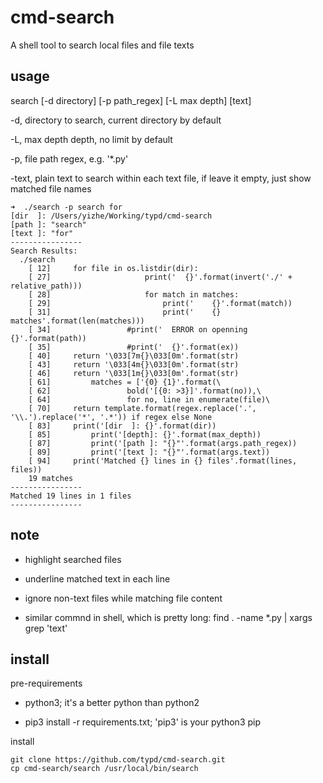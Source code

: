 # cmd-search

A shell tool to search local files and file texts

## usage

search [-d directory] [-p path_regex] [-L max depth] [text]

-d, directory to search, current directory by default

-L, max depth depth, no limit by default

-p, file path regex, e.g. '*.py'

-text, plain text to search within each text file, if leave it empty, just show matched file names

    ➜  ./search -p search for
    [dir  ]: /Users/yizhe/Working/typd/cmd-search
    [path ]: "search"
    [text ]: "for"
    ----------------
    Search Results:
      ./search
        [ 12]     for file in os.listdir(dir):
        [ 27]                     print('  {}'.format(invert('./' + relative_path)))
        [ 28]                     for match in matches:
        [ 29]                         print('    {}'.format(match))
        [ 31]                         print('    {} matches'.format(len(matches)))
        [ 34]                 #print('  ERROR on openning {}'.format(path))
        [ 35]                 #print('  {}'.format(ex))
        [ 40]     return '\033[7m{}\033[0m'.format(str)
        [ 43]     return '\033[4m{}\033[0m'.format(str)
        [ 46]     return '\033[1m{}\033[0m'.format(str)
        [ 61]         matches = ['{0} {1}'.format(\
        [ 62]                 bold('[{0: >3}]'.format(no)),\
        [ 64]                 for no, line in enumerate(file)\
        [ 70]     return template.format(regex.replace('.', '\\.').replace('*', '.*')) if regex else None
        [ 83]     print('[dir  ]: {}'.format(dir))
        [ 85]         print('[depth]: {}'.format(max_depth))
        [ 87]         print('[path ]: "{}"'.format(args.path_regex))
        [ 89]         print('[text ]: "{}"'.format(args.text))
        [ 94]     print('Matched {} lines in {} files'.format(lines, files))
        19 matches
    ----------------
    Matched 19 lines in 1 files
    ----------------

## note

- highlight searched files

- underline matched text in each line

- ignore non-text files while matching file content

- similar commnd in shell, which is pretty long: find . -name \*.py | xargs grep 'text'

## install

pre-requirements           

- python3; it's a better python than python2 

- pip3 install -r requirements.txt; 'pip3' is your python3 pip

install

    git clone https://github.com/typd/cmd-search.git
    cp cmd-search/search /usr/local/bin/search

